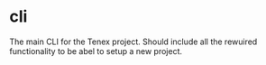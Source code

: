 # cli
The main CLI for the Tenex project. Should include all the rewuired functionality to be abel to setup a new project.
